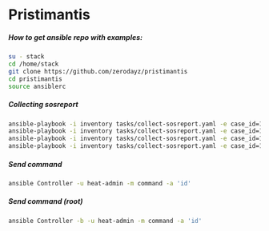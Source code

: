 # Pristimantis
##### How to get ansible repo with examples:
```bash
su - stack
cd /home/stack
git clone https://github.com/zerodayz/pristimantis
cd pristimantis
source ansiblerc
```


##### Collecting sosreport

```bash
ansible-playbook -i inventory tasks/collect-sosreport.yaml -e case_id=12345 -e only_plugins=system -e hosts=overcloud --list-hosts
ansible-playbook -i inventory tasks/collect-sosreport.yaml -e case_id=12345 -e only_plugins=system -e hosts=Compute --list-hosts
ansible-playbook -i inventory tasks/collect-sosreport.yaml -e case_id=12345 -e only_plugins=system -e hosts=Controller --list-hosts
ansible-playbook -i inventory tasks/collect-sosreport.yaml -e case_id=12345 -e only_plugins=system -e hosts=overcloud-compute-0 --list-hosts
```

##### Send command

```bash
ansible Controller -u heat-admin -m command -a 'id'
```

##### Send command (root)

```bash
ansible Controller -b -u heat-admin -m command -a 'id'
```
